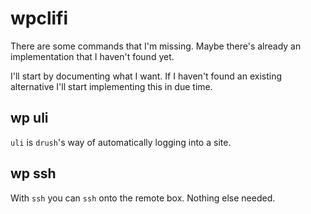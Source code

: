 # wpclifi

There are some commands that I'm missing.  Maybe there's already an implementation that I haven't found yet.

I'll start by documenting what I want.  If I haven't found an existing alternative I'll start implementing this in due time.

## wp uli

`uli` is `drush`'s way of automatically logging into a site.

## wp ssh

With `ssh` you can `ssh` onto the remote box. Nothing else needed.




